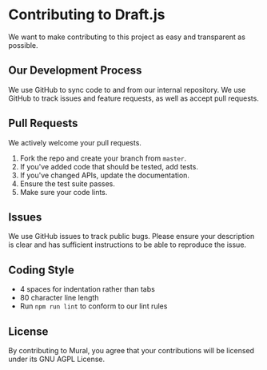 # Contributing to Draft.js
We want to make contributing to this project as easy and transparent as
possible.

## Our Development Process
We use GitHub to sync code to and from our internal repository. We use GitHub
to track issues and feature requests, as well as accept pull requests.

## Pull Requests
We actively welcome your pull requests.

1. Fork the repo and create your branch from `master`.
2. If you've added code that should be tested, add tests.
3. If you've changed APIs, update the documentation.
4. Ensure the test suite passes.
5. Make sure your code lints.

## Issues
We use GitHub issues to track public bugs. Please ensure your description is
clear and has sufficient instructions to be able to reproduce the issue.

## Coding Style  
* 4 spaces for indentation rather than tabs
* 80 character line length
* Run `npm run lint` to conform to our lint rules

## License
By contributing to Mural, you agree that your contributions will be licensed
under its GNU AGPL License.
